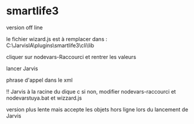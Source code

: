 # smartlife3
 version off line

le fichier wizard.js est à remplacer dans : C:\JarvisIA\plugins\smartlife3\cli\lib

cliquer sur nodevars-Raccourci et rentrer les valeurs

lancer Jarvis

phrase d'appel dans le xml

!! Jarvis à la racine du dique c
si non, modifier nodevars-raccourci et nodevarstuya.bat et wizzard.js

version plus lente mais accepte les objets hors ligne lors du lancement de Jarvis